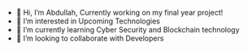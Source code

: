 - 👋 Hi, I’m Abdullah, Currently working on my final year project!
- 👀 I’m interested in Upcoming Technologies
- 🌱 I’m currently learning Cyber Security and Blockchain technology
- 💞️ I’m looking to collaborate with Developers
